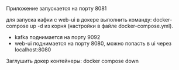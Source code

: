 Приложение запускается на порту 8081

для запуска кафки с web-ui в докере выполнить команду:
docker-compose up -d из корня (настройки в файле docker-compose.yml).
- kafka поднимается на порту 9092
- web-ui поднимается на порту 8080, можно попасть в ui через localhost:8080


Заглушить докер контейнеры:
docker compose down

